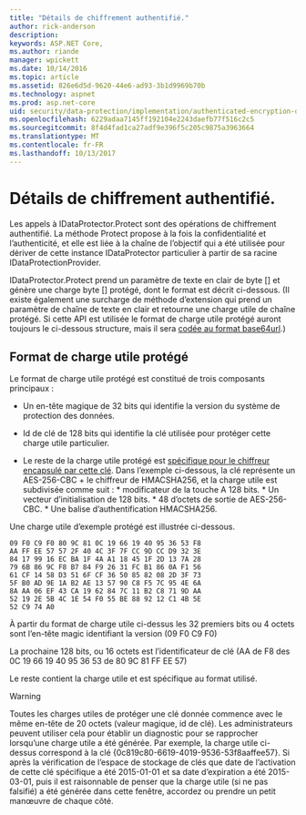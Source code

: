 ```yaml
---
title: "Détails de chiffrement authentifié."
author: rick-anderson
description: 
keywords: ASP.NET Core,
ms.author: riande
manager: wpickett
ms.date: 10/14/2016
ms.topic: article
ms.assetid: 826e6d5d-9620-44e6-ad93-3b1d9969b70b
ms.technology: aspnet
ms.prod: asp.net-core
uid: security/data-protection/implementation/authenticated-encryption-details
ms.openlocfilehash: 6229adaa7145ff192104e2243daefb77f516c2c5
ms.sourcegitcommit: 8f4d4fad1ca27adf9e396f5c205c9875a3963664
ms.translationtype: MT
ms.contentlocale: fr-FR
ms.lasthandoff: 10/13/2017
---
```

# <a name="authenticated-encryption-details"></a>Détails de chiffrement authentifié.

<a name="data-protection-implementation-authenticated-encryption-details"></a>

Les appels à IDataProtector.Protect sont des opérations de chiffrement authentifié. La méthode Protect propose à la fois la confidentialité et l’authenticité, et elle est liée à la chaîne de l’objectif qui a été utilisée pour dériver de cette instance IDataProtector particulier à partir de sa racine IDataProtectionProvider.

IDataProtector.Protect prend un paramètre de texte en clair de byte [] et génère une charge byte [] protégé, dont le format est décrit ci-dessous. (Il existe également une surcharge de méthode d’extension qui prend un paramètre de chaîne de texte en clair et retourne une charge utile de chaîne protégé. Si cette API est utilisée le format de charge utile protégé auront toujours le ci-dessous structure, mais il sera [codée au format base64url](https://tools.ietf.org/html/rfc4648#section-5).)

## <a name="protected-payload-format"></a>Format de charge utile protégé

Le format de charge utile protégé est constitué de trois composants principaux :

* Un en-tête magique de 32 bits qui identifie la version du système de protection des données.

* Id de clé de 128 bits qui identifie la clé utilisée pour protéger cette charge utile particulier.

* Le reste de la charge utile protégé est [spécifique pour le chiffreur encapsulé par cette clé](subkeyderivation.md#data-protection-implementation-subkey-derivation). Dans l’exemple ci-dessous, la clé représente un AES-256-CBC + le chiffreur de HMACSHA256, et la charge utile est subdivisée comme suit : * modificateur de la touche A 128 bits. * Un vecteur d’initialisation de 128 bits. * 48 d’octets de sortie de AES-256-CBC. * Une balise d’authentification HMACSHA256.

Une charge utile d’exemple protégé est illustrée ci-dessous.

```
09 F0 C9 F0 80 9C 81 0C 19 66 19 40 95 36 53 F8
AA FF EE 57 57 2F 40 4C 3F 7F CC 9D CC D9 32 3E
84 17 99 16 EC BA 1F 4A A1 18 45 1F 2D 13 7A 28
79 6B 86 9C F8 B7 84 F9 26 31 FC B1 86 0A F1 56
61 CF 14 58 D3 51 6F CF 36 50 85 82 08 2D 3F 73
5F B0 AD 9E 1A B2 AE 13 57 90 C8 F5 7C 95 4E 6A
8A AA 06 EF 43 CA 19 62 84 7C 11 B2 C8 71 9D AA
52 19 2E 5B 4C 1E 54 F0 55 BE 88 92 12 C1 4B 5E
52 C9 74 A0
```

À partir du format de charge utile ci-dessus les 32 premiers bits ou 4 octets sont l’en-tête magic identifiant la version (09 F0 C9 F0)

La prochaine 128 bits, ou 16 octets est l’identificateur de clé (AA de F8 des 0C 19 66 19 40 95 36 53 de 80 9C 81 FF EE 57)

Le reste contient la charge utile et est spécifique au format utilisé.

>[!WARNING]
> Toutes les charges utiles de protéger une clé donnée commence avec le même en-tête de 20 octets (valeur magique, id de clé). Les administrateurs peuvent utiliser cela pour établir un diagnostic pour se rapprocher lorsqu’une charge utile a été générée. Par exemple, la charge utile ci-dessus correspond à la clé {0c819c80-6619-4019-9536-53f8aaffee57}. Si après la vérification de l’espace de stockage de clés que date de l’activation de cette clé spécifique a été 2015-01-01 et sa date d’expiration a été 2015-03-01, puis il est raisonnable de penser que la charge utile (si ne pas falsifié) a été générée dans cette fenêtre, accordez ou prendre un petit manœuvre de chaque côté.
